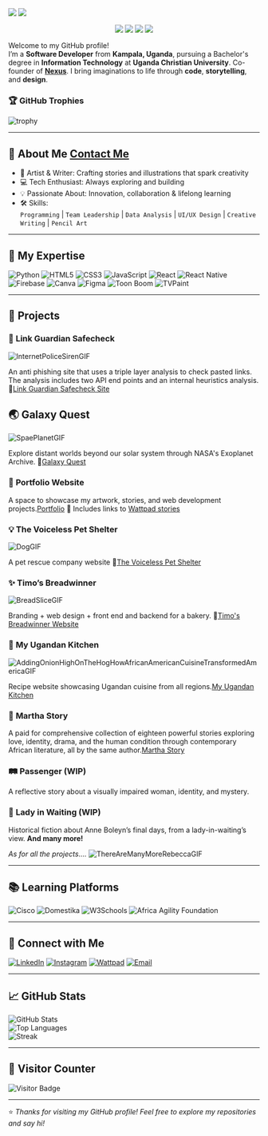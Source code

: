 
<img src="https://capsule-render.vercel.app/api?type=rect&color=1a1a1a&height=200&section=header&text=Hi,%20I'm%20Martha%20Praise%20Katusiime&fontSize=35&fontAlign=center&fontColor=00ffcc&animation=fadeIn&desc=Software%20Developer%20|%20Creative%20Powerhouse%20⚡🫡😎&descAlignY=70&descAlign=50" />


<img src="https://readme-typing-svg.herokuapp.com?font=Fira+Code&weight=500&size=22&pause=1000&color=00FFCC&center=true&vCenter=true&width=700&lines=Building+cool+apps+💻;Exploring+tech+and+creativity+🚀;Lifelong+learner+📚;Stroking+pencil+on+paper+✏️;Writing+Vivid+and+Bold+Stories+🤗;Welcome+to+my+GitHub!+✨💃🏾🎉" />


<p align="center">
  <a href="https://github.com/marthaea"><img src="https://img.shields.io/badge/GitHub-1a1a1a?style=for-the-badge&logo=github&logoColor=00ffcc" /></a>
  <a href="https://www.linkedin.com/in/martha-praise-katusiime"><img src="https://img.shields.io/badge/LinkedIn-1a1a1a?style=for-the-badge&logo=linkedin&logoColor=00ffcc" /></a>
  <a href="http://x.com/capulet_praise?t=U26oW5jR-g7HiyK_1MlfmA&s=09"><img src="https://img.shields.io/badge/Twitter(X)-1a1a1a?style=for-the-badge&logo=x&logoColor=00ffcc" /></a>
  <a href="mailto:marthapraisekatusiime721@gmail.com"><img src="https://img.shields.io/badge/Email-1a1a1a?style=for-the-badge&logo=gmail&logoColor=00ffcc" /></a>
</p>

Welcome to my GitHub profile!  
I’m a **Software Developer** from **Kampala, Uganda**, pursuing a Bachelor's degree in **Information Technology** at **Uganda Christian University**. Co-founder of [**Nexus**](https://nexushavenn.netlify.app/). 
I bring imaginations to life through **code**, **storytelling**, and **design**.  

### 🏆 GitHub Trophies
![trophy](https://github-profile-trophy.vercel.app/?username=marthaea&theme=gruvbox&no-bg=true&no-frame=true&margin-w=10)





---

## 🌟 About Me [Contact Me](https://marthakp.netlify.app/)
- 🎨 Artist & Writer: Crafting stories and illustrations that spark creativity  
- 💻 Tech Enthusiast: Always exploring and building  
- 💡 Passionate About: Innovation, collaboration & lifelong learning  
- 🛠 Skills:  
  `Programming` | `Team Leadership` | `Data Analysis` | `UI/UX Design` | `Creative Writing` | `Pencil Art`

---

## 💼 My Expertise

![Python](https://img.shields.io/badge/Python-FFD43B?style=flat&logo=python&logoColor=blue)
![HTML5](https://img.shields.io/badge/HTML5-E34F26?style=flat&logo=html5&logoColor=white)
![CSS3](https://img.shields.io/badge/CSS3-1572B6?style=flat&logo=css3&logoColor=white)
![JavaScript](https://img.shields.io/badge/JavaScript-F7DF1E?style=flat&logo=javascript&logoColor=black)
![React](https://img.shields.io/badge/React-20232A?style=flat&logo=react&logoColor=61DAFB)
![React Native](https://img.shields.io/badge/React%20Native-61DAFB?style=flat&logo=react&logoColor=white)
![Firebase](https://img.shields.io/badge/Firebase-ffca28?style=flat&logo=firebase&logoColor=black)
![Canva](https://img.shields.io/badge/Canva-00C4CC?style=flat&logo=canva&logoColor=white)
![Figma](https://img.shields.io/badge/Figma-F24E1E?style=flat&logo=figma&logoColor=white)
![Toon Boom](https://img.shields.io/badge/ToonBoom-Harmony-yellow?style=flat)
![TVPaint](https://img.shields.io/badge/TVPaint-blue?style=flat)

---

## 🚀 Projects
### 🛜 **Link Guardian Safecheck**
![InternetPoliceSirenGIF](https://github.com/user-attachments/assets/27f2b439-a49f-4c8c-9ba4-28c544784d6f)

An anti phishing site that uses a triple layer analysis to check pasted links. The analysis includes two API end points and an internal heuristics analysis.
🔗[Link Guardian Safecheck Site](https://guardiansafecheck.netlify.app/)

## 🌏 **Galaxy Quest** 
![SpaePlanetGIF](https://github.com/user-attachments/assets/52c513b1-6b2e-4621-9795-d9c7406911eb)

Explore distant worlds beyond our solar system through NASA's Exoplanet Archive.
🔗[Galaxy Quest](https://galaxyquest.netlify.app/)


### 🎨 **Portfolio Website**  
A space to showcase my artwork, stories, and web development projects.[Portfolio](portfoliomarthapraisekatusiime.netlify.app)
🔗 Includes links to [Wattpad stories](https://www.wattpad.com/user/marthamakes1)


### 💡 **The Voiceless Pet Shelter**  
![DogGIF](https://github.com/user-attachments/assets/645dda3b-da23-42f4-9cf1-8fdcccd01432)


A pet rescue company website
🔗[The Voiceless Pet Shelter](https://thevoicelesshelter.org/)

### ✨ **Timo’s Breadwinner**  
![BreadSliceGIF](https://github.com/user-attachments/assets/68ba4cd8-8f40-4e00-92aa-86c859e5f419)

Branding + web design + front end and backend for a bakery. 🔗[Timo's Breadwinner Website](https://timosbreadwinner.com/) 


### 🍲 **My Ugandan Kitchen**  
![AddingOnionHighOnTheHogHowAfricanAmericanCuisineTransformedAmericaGIF](https://github.com/user-attachments/assets/9031c2ad-417c-4fd5-b223-bdb456bb4410)

Recipe website showcasing Ugandan cuisine from all regions.[My Ugandan Kitchen](https://myugandankitchen.netlify.app/) 


### 📝 **Martha Story**  
A paid for comprehensive collection of eighteen powerful stories exploring love, identity, drama, and the human condition through contemporary African literature, all by the same author.[Martha Story](https://marthastory.netlify.app/)

### 🛤 **Passenger (WIP)**  
A reflective story about a visually impaired woman, identity, and mystery. 

### 👑 **Lady in Waiting (WIP)**  
Historical fiction about Anne Boleyn’s final days, from a lady-in-waiting’s view.
**And many more!**

*As for all the projects....*
![ThereAreManyMoreRebeccaGIF](https://github.com/user-attachments/assets/d931c20d-df4f-4949-81a4-1c93852d9a83)




---

## 📚 Learning Platforms

![Cisco](https://img.shields.io/badge/Cisco-1BA0D7?style=flat&logo=cisco&logoColor=white)
![Domestika](https://img.shields.io/badge/Domestika-FF424D?style=flat)
![W3Schools](https://img.shields.io/badge/W3Schools-3C3C3C?style=flat)
![Africa Agility Foundation](<img width="300" height="94" alt="image" src="https://github.com/user-attachments/assets/457689f9-9b26-455f-9338-fc55d83a04d6" />)


---

## 🤝 Connect with Me

[![LinkedIn](https://img.shields.io/badge/LinkedIn-0077B5?style=flat&logo=linkedin&logoColor=white)](https://www.linkedin.com/in/marthapraisekatusiime)
[![Instagram](https://img.shields.io/badge/Instagram-E4405F?style=flat&logo=instagram&logoColor=white)](https://www.instagram.com/marthapraisekatusiime)
[![Wattpad](https://img.shields.io/badge/Wattpad-FFA500?style=flat&logo=wattpad&logoColor=white)](https://www.wattpad.com/user/marthamakes)
[![Email](https://img.shields.io/badge/Gmail-D14836?style=flat&logo=gmail&logoColor=white)](mailto:marthapraisekatusiime@gmail.com)

---

## 📈 GitHub Stats

![GitHub Stats](https://github-readme-stats.vercel.app/api?username=marthaea&show_icons=true&theme=tokyonight)  
![Top Languages](https://github-readme-stats.vercel.app/api/top-langs/?username=marthaea&layout=compact&theme=tokyonight)  
![Streak](https://streak-stats.demolab.com?user=marthaea&theme=tokyonight)

---

## 🔢 Visitor Counter

![Visitor Badge](https://komarev.com/ghpvc/?username=marthaea&color=blue)

---

⭐️ *Thanks for visiting my GitHub profile! Feel free to explore my repositories and say hi!*  
